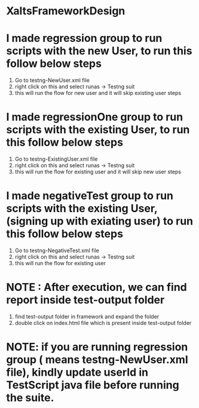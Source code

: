 # XaltsFrameworkDesign

# I made regression group to run scripts with the new User, to run this follow below steps
   1. Go to testng-NewUser.xml file
   2. right click on this and select runas -> Testng suit
   3. this will run the flow for new user and it will skip existing user steps

# I made regressionOne group to run scripts with the existing User, to run this follow below steps
   1. Go to testng-ExistingUser.xml file
   2. right click on this and select runas -> Testng suit
   3. this will run the flow for existing user and it will skip new user steps

# I made negativeTest group to run scripts with the existing User, (signing up with exiating user) to run this follow below steps
   1. Go to testng-NegativeTest.xml file
   2. right click on this and select runas -> Testng suit
   3. this will run the flow for existing user

# NOTE : After execution, we can find report inside test-output folder
   1. find test-output folder in framework and expand the folder
   2. double click on index.html file which is present inside test-output folder

# NOTE: if you are running regression group ( means testng-NewUser.xml file), kindly update userId in TestScript java file before running the suite.
